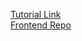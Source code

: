 [Tutorial Link](https://developer.okta.com/blog/2020/01/13/kotlin-react-crud) </br>
[Frontend Repo](https://github.com/ChristopherDalziel/Vanilla-Latte-Frontend)